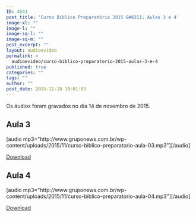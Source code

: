```yaml
---
ID: 4541
post_title: 'Curso Bíblico Preparatório 2015 &#8211; Aulas 3 e 4'
image-xl: ""
image-l: ""
image-sq-l: ""
image-sq-m: ""
post_excerpt: ""
layout: audioevideo
permalink: >
  audioevideo/curso-biblico-preparatorio-2015-aulas-3-e-4
published: true
categories: ""
tags: ""
author: ""
post_date: 2015-11-18 19:01:03
---
```

Os áudios foram gravados no dia 14 de novembro de 2015.

<h2>Aula 3</h2>
[audio mp3="http://www.gruponews.com.br/wp-content/uploads/2015/11/curso-biblico-preparatorio-aula-03.mp3"][/audio]

<a href="http://www.gruponews.com.br/wp-content/uploads/2015/11/curso-biblico-preparatorio-aula-03.mp3">Download</a>

<h2>Aula 4</h2>
[audio mp3="http://www.gruponews.com.br/wp-content/uploads/2015/11/curso-biblico-preparatorio-aula-04.mp3"][/audio]

<a href="http://www.gruponews.com.br/wp-content/uploads/2015/11/curso-biblico-preparatorio-aula-04.mp3">Download</a>